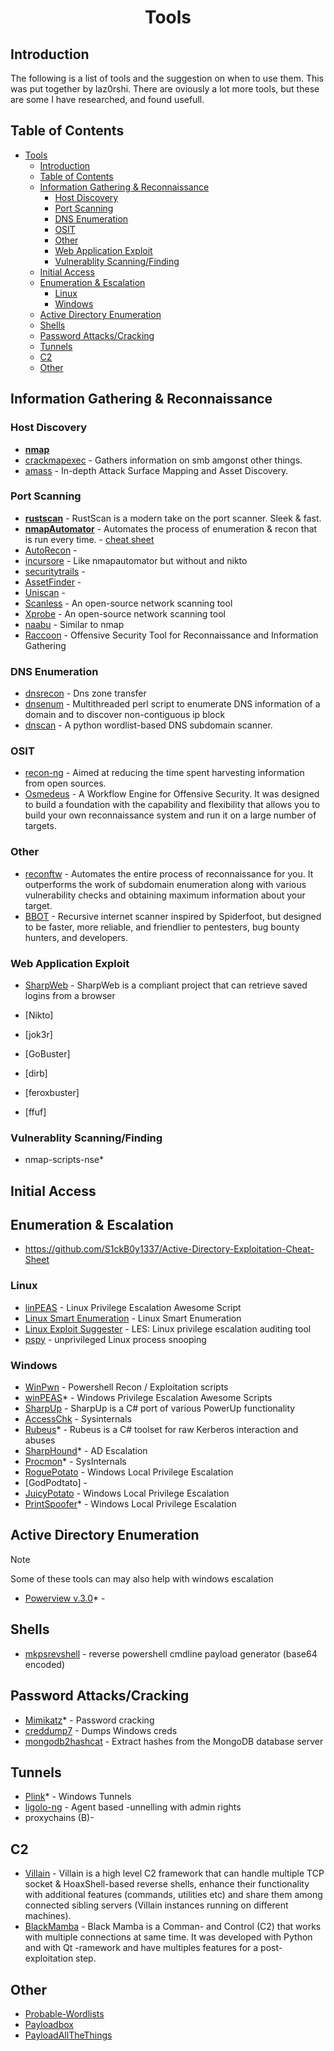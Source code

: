 # <center> Tools </center>

## Introduction

The following is a list of tools and the suggestion on when to use them.  This was put together by laz0rshi.  There are oviously a lot more tools, but these are some I have researched, and found usefull.

## Table of Contents

- [ Tools ](#-tools-)
  - [Introduction](#introduction)
  - [Table of Contents](#table-of-contents)
  - [Information Gathering \& Reconnaissance](#information-gathering--reconnaissance)
    - [Host Discovery](#host-discovery)
    - [Port Scanning](#port-scanning)
    - [DNS Enumeration](#dns-enumeration)
    - [OSIT](#osit)
    - [Other](#other)
    - [Web Application Exploit](#web-application-exploit)
    - [Vulnerablity Scanning/Finding](#vulnerablity-scanningfinding)
  - [Initial Access](#initial-access)
  - [Enumeration \& Escalation](#enumeration--escalation)
    - [Linux](#linux)
    - [Windows](#windows)
  - [Active Directory Enumeration](#active-directory-enumeration)
  - [Shells](#shells)
  - [Password Attacks/Cracking](#password-attackscracking)
  - [Tunnels](#tunnels)
  - [C2](#c2)
  - [Other](#other-1)

## Information Gathering & Reconnaissance

### Host Discovery

- **[nmap](https://nmap.org)**
- [crackmapexec](https://github.com/byt3bl33d3r/CrackMapExec) - Gathers information on smb amgonst other things.
- [amass](https://github.com/OWASP/Amass) - In-depth Attack Surface Mapping and Asset Discovery.

### Port Scanning

- **[rustscan](https://github.com/RustScan/RustScan)** - RustScan is a modern take on the port scanner. Sleek & fast.
- **[nmapAutomator](https://github.com/21y4d/nmapAutomator)** - Automates the process of enumeration & recon that is run every time. - [cheat sheet](https://www.stationx.net/crackmapexec-cheat-sheet/)
- [AutoRecon](url) - 
- [incursore](url) - Like nmapautomator but without and nikto
- [securitytrails](url) - 
- [AssetFinder](url) - 
- [Uniscan](url) - 
- [Scanless](url) - An open-source network scanning tool
- [Xprobe](url) - An open-source network scanning tool
- [naabu](https://github.com/projectdiscovery/naabu) - Similar to nmap
- [Raccoon](https://github.com/evyatarmeged/Raccoon) - Offensive Security Tool for Reconnaissance and Information Gathering

### DNS Enumeration

- [dnsrecon](url) - Dns zone transfer
- [dnsenum](https://github.com/fwaeytens/dnsenum) - Multithreaded perl script to enumerate DNS information of a domain and to discover non-contiguous ip block
- [dnscan](https://github.com/rbsec/dnscan) - A python wordlist-based DNS subdomain scanner.

### OSIT

- [recon-ng](https://github.com/lanmaster53/recon-ng) - Aimed at reducing the time spent harvesting information from open sources.
- [Osmedeus](https://github.com/j3ssie/osmedeus) - A Workflow Engine for Offensive Security. It was designed to build a foundation with the capability and flexibility that allows you to build your own reconnaissance system and run it on a large number of targets.

### Other
<!-- Move Down -->

- [reconftw](https://github.com/six2dez/reconftw) - Automates the entire process of reconnaissance for you. It outperforms the work of subdomain enumeration along with various vulnerability checks and obtaining maximum information about your target.
- [BBOT](https://github.com/blacklanternsecurity/bbot) - Recursive internet scanner inspired by Spiderfoot, but designed to be faster, more reliable, and friendlier to pentesters, bug bounty hunters, and developers.



### Web Application Exploit

- [SharpWeb](https://github.com/djhohnstein/SharpWeb) - SharpWeb is a compliant project that can retrieve saved logins from a browser
- [Nikto]
- [jok3r]

- [GoBuster]
- [dirb]
- [feroxbuster]
- [ffuf]

### Vulnerablity Scanning/Finding

- nmap-scripts-nse*
  
## Initial Access

## Enumeration & Escalation

- https://github.com/S1ckB0y1337/Active-Directory-Exploitation-Cheat-Sheet

### Linux

- [linPEAS](https://github.com/carlospolop/privilege-escalation-awesome-scripts-suite/tree/master/linPEAS) - Linux Privilege Escalation Awesome Script
- [Linux Smart Enumeration](https://github.com/diego-treitos/linux-smart-enumeration) - Linux Smart Enumeration
- [Linux Exploit Suggester](https://github.com/mzet-/linux-exploit-suggester) - LES: Linux privilege escalation auditing tool
- [pspy](https://github.com/DominicBreuker/pspy) - unprivileged Linux process snooping

### Windows

- [WinPwn](https://github.com/S3cur3Th1sSh1t/WinPwn) -  Powershell Recon / Exploitation scripts
- [winPEAS](https://github.com/carlospolop/privilege-escalation-awesome-scripts-suite/tree/master/winPEAS)* - Windows Privilege Escalation Awesome Scripts
- [SharpUp](https://github.com/GhostPack/SharpUp)  - SharpUp is a C# port of various PowerUp functionality
- [AccessChk](https://docs.microsoft.com/en-us/sysinternals/downloads/accesschk) - Sysinternals
- [Rubeus](https://github.com/GhostPack/Rubeus)* - Rubeus is a C# toolset for raw Kerberos interaction and abuses
- [SharpHound](https://github.com/BloodHoundAD/SharpHound3)* - AD Escalation
- [Procmon](https://docs.microsoft.com/en-us/sysinternals/downloads/procmon)* - SysInternals
- [RoguePotato](https://github.com/antonioCoco/RoguePotato) - Windows Local Privilege Escalation
- [GodPodtato] - 
- [JuicyPotato](https://github.com/ohpe/juicy-potato) - Windows Local Privilege Escalation
- [PrintSpoofer](https://github.com/itm4n/PrintSpoofer)* - Windows Local Privilege Escalation

## Active Directory Enumeration

> [!NOTE]
> Some of these tools can may also help with windows escalation 

- [Powerview v.3.0](https://github.com/PowerShellMafia/PowerSploit/blob/master/Recon/PowerView.ps1)* -

## Shells

- [mkpsrevshell](https://gist.github.com/tothi/ab288fb523a4b32b51a53e542d40fe58) - reverse powershell cmdline payload generator (base64 encoded)

## Password Attacks/Cracking

- [Mimikatz](https://github.com/gentilkiwi/mimikatz)* - Password cracking
- [creddump7](https://github.com/CiscoCXSecurity/creddump7) - Dumps Windows creds
- [mongodb2hashcat](https://github.com/philsmd/mongodb2hashcat) - Extract hashes from the MongoDB database server

## Tunnels

- [Plink](https://www.chiark.greenend.org.uk/~sgtatham/putty/latest.html)* - Windows Tunnels
- [ligolo-ng](https://github.com/nicocha30/ligolo-ng) - Agent based -unnelling with admin rights
- proxychains (B)-

## C2

- [Villain](https://github.com/t3l3machus/Villain) - Villain is a high level C2 framework that can handle multiple TCP socket & HoaxShell-based reverse shells, enhance their functionality with additional features (commands, utilities etc) and share them among connected sibling servers (Villain instances running on different machines).
- [BlackMamba](https://github.com/loseys/BlackMamba) - Black Mamba is a Comman- and Control (C2) that works with multiple connections at same time. It was developed with Python and with Qt -ramework and have multiples features for a post-exploitation step.

## Other

- [Probable-Wordlists](https://github.com/berzerk0/Probable-Wordlists)
- [Payloadbox](https://github.com/payloadbox)
- [PayloadAllTheThings](https://github.com/swisskyrepo/PayloadsAllTheThings)
